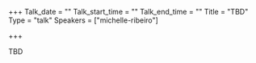 
+++
Talk_date = ""
Talk_start_time = ""
Talk_end_time = ""
Title = "TBD"
Type = "talk"
Speakers = ["michelle-ribeiro"]

+++

TBD
